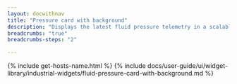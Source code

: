 ```yaml
---
layout: docwithnav
title: "Pressure card with background"
description: "Displays the latest fluid pressure telemetry in a scalable rectangle card with the background image."
breadcrumbs: "true"
breadcrumbs-steps: "2"

---
```

{% include get-hosts-name.html %}
{% include docs/user-guide/ui/widget-library/industrial-widgets/fluid-pressure-card-with-background.md %}
